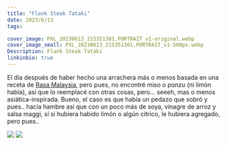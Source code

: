 ```yaml
---
title: "Flank Steak Tataki"
date: 2023/6/13
tags:

cover_image: PXL_20230613_215351301.PORTRAIT_v1-original.webp
cover_image_small: PXL_20230613_215351301.PORTRAIT_v1-500px.webp
Description: Flank Steak Tataki
linkinbio: true
---
```


El día después de haber hecho una arrachera más o menos basada en una receta de <a href="https://rasamalaysia.com/flank-steak/">Rasa Malaysia</a>, pero pues, no encontré miso o ponzu (ni limón había), así que lo reemplacé con otras cosas, pero... seeeh, mas o menos asiática-inspirada. Bueno, el caso es que había un pedazo que sobró y pues.. hacía hambre así que con un poco más de soya, vinagre de arroz y salsa maggi, sí si hubiera habido limón o algún cítrico, le hubiera agregado, pero pues.. 

[![](PXL_20230613_215351301.PORTRAIT_v1-800px.webp)](PXL_20230613_215351301.PORTRAIT_v1-original.webp)
[![](PXL_20230615_011250095.PORTRAIT_v1-800px.webp)](PXL_20230615_011250095.PORTRAIT_v1-original.webp)